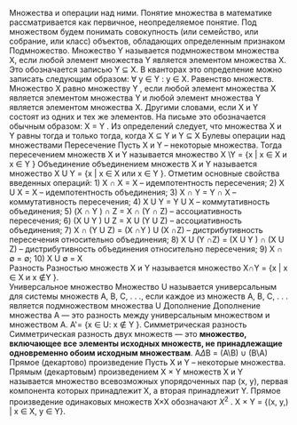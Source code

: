 Множества и операции над ними.
	Понятие множества в математике рассматривается как первичное, неопределяемое понятие. Под множеством будем понимать совокупность (или семейство, или собрание, или класс) объектов, обладающих определенным признаком
Подмножество.
	Множество Y называется подмножеством множества X, если любой элемент множества Y является элементом множества X. Это обозначается записью Y ⊆ X. В кванторах это определение можно записать следующим образом: 
							∀ y ∈ Y : y ∈ X.
Равенство множеств.
	Множество X равно множеству Y , если любой элемент множества X является элементом множества Y и любой элемент множества Y является элементом множества X. Другими словами, если X и Y состоят из одних и тех же элементов. На письме это обозначается обычным образом: X = Y . Из определений следует, что множества X и Y равны тогда и только тогда, когда X ⊆ Y и Y ⊆ X
Булевы операции над множествами
	Пересечение
		Пусть X и Y – некоторые множества. Тогда пересечением множеств X и Y называется множество X \Y = {x | x ∈ X и x ∈ Y }
	Объединение
		 объединением множеств X и Y называется множество X U Y = {x | x ∈ X или x ∈ Y }.
	Отметим основные свойства введенных операций: 
		 1) X $\cap$ X = X – идемпотентность пересечения; 
		 2) X U X = X – идемпотентность объединения; 
		 3) X $\cap$ Y = Y $\cap$ X – коммутативность пересечения;
		 4) X U Y = Y U X – коммутативность объединения; 
		 5) (X $\cap$ Y ) $\cap$ Z = X $\cap$ (Y $\cap$ Z) – ассоциативность пересечения; 
		 6) (X U Y ) U Z = X U (Y U Z) – ассоциативность объединения; 
		 7) X $\cap$ (Y U Z) = (X $\cap$Y ) U (X $\cap$Z) – дистрибутивность пересечения относительно объединения; 
		 8) X U (Y $\cap$Z) = (X U Y ) $\cap$ (X U Z) – дистрибутивность объединения относительно пересечения; 
		 9) X $\cap$ ∅ = ∅; 
		10) X U ∅ = X	
	Разность
		 Разностью множеств X и Y называется множество X$\cap$Y = {x | x ∈ X и x $\notin$Y }.			
	Универсальное множество
		 Множество U называется универсальным для системы множеств A, B, C, . . ., если каждое из множеств A, B, C, . . . является подмножеством множества U
	Дополнение
		Дополнение множества А — это разность между универсальным множеством и множеством А.  А'= {x ∈ U: x $\notin$ Y }.
	Симметрическая разность 
		 Симметрическая разность двух множеств — это **множество, включающее все элементы исходных множеств, не принадлежащие одновременно обоим исходным множествам**. A$\Delta$B = (A\B) $\cup$ (B\A)
	Прямое (декартово) произведение
			Пусть X и Y – некоторые множества. Прямым (декартовым) произведением 
			X × Y множеств X и Y называется множество всевозможных упорядоченных пар (x, y), первая компонента которых принадлежит X, а вторая принадлежит Y. Прямое произведение одинаковых множеств X×X обозначают $X^{2}$ .
					X × Y  = {(x, y,) | x ∈ X, y ∈ Y}.
				
	